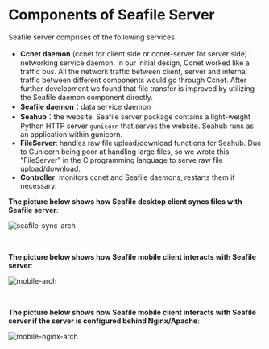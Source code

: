 # Components of Seafile Server

Seafile server comprises of the following services.

* **Ccnet daemon** (ccnet for client side or ccnet-server for server side)：networking service daemon. In our initial design, Ccnet worked like a traffic bus. All the network traffic between client, server and internal traffic between different components would go through Ccnet. After further development we found that file transfer is improved by utilizing the Seafile daemon component directly.
* **Seafile daemon**：data service daemon
* **Seahub**：the website. Seafile server package contains a light-weight Python HTTP server `gunicorn` that serves the website. Seahub runs as an application within gunicorn.
* **FileServer**: handles raw file upload/download functions for Seahub. Due to Gunicorn being poor at handling large files, so we wrote this "FileServer" in the C programming language to serve raw file upload/download.
* **Controller**: monitors ccnet and Seafile daemons, restarts them if necessary.

**The picture below shows how Seafile desktop client syncs files with Seafile server**:

![seafile-sync-arch](../images/seafile-sync-arch.png)

<br/>

**The picture below shows how Seafile mobile client interacts with Seafile server**:

![mobile-arch](../images/mobile-arch.png)

<br/>

**The picture below shows how Seafile mobile client interacts with Seafile server if the server is configured behind Nginx/Apache**:

![mobile-nginx-arch](../images/mobile-nginx-arch.png)
